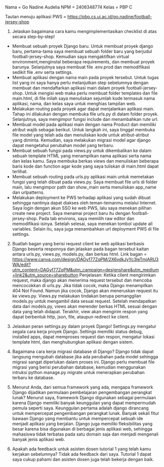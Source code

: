 Nama = Go Nadine Audelia
NPM = 2406348774
Kelas = PBP C

Tautan menuju aplikasi PWS = https://pbp.cs.ui.ac.id/go.nadine/football-jersey-shop

1. Jelaskan bagaimana cara kamu mengimplementasikan checklist di atas secara step-by-step!
- Membuat sebuah proyek Django baru.
Untuk membuat proyek django baru, pertama-tama saya membuat sebuah folder baru yang berjudul football-jersey-shop. Kemudian saya mengaktifkan virtual environment,menginstal beberapa requirements, dan membuat proyek barunya. Selanjutnya saya membuat file .env.prod dan memodifikasi sedikit file .env serta settings.  
- Membuat aplikasi dengan nama main pada proyek tersebut.
Untuk tugas list yang ini saya hanya perlu melanjutkan step sebelumnya dengan membuat dan mendaftarkan aplikasi main dalam proyek football-jersey-shop. Untuk mengisi web maka perlu membuat folder templates dan file main.html, di file inilah saya menuliskan sejumlah kode termasuk nama aplikasi, nama, dan kelas saya untuk menghias tampilan web.
- Melakukan routing pada proyek agar dapat menjalankan aplikasi main.
Tahap ini dilakukan dengan membuka file urls.py di dalam folder proyek. Selanjutnya, saya mengimpor fungsi include dan menambahkan rute url.
- Membuat model pada aplikasi main dengan nama Product dan memiliki atribut wajib sebagai berikut.
Untuk langkah ini, saya tinggal membuka file model yang telah ada dan menuliskan kode untuk atribut-atribut yang diminta. Kemudian, saya melakukan migrasi model agar django dapat mengetahui perubahan model yang terbaru.
- Membuat sebuah fungsi pada views.py untuk dikembalikan ke dalam sebuah template HTML yang menampilkan nama aplikasi serta nama dan kelas kamu.
Saya membuka berkas views dan menuliskan beberapa baris kode dan function agar kode yang saya tuliskan di main.html dapat terlihat.
- Membuat sebuah routing pada urls.py aplikasi main untuk memetakan fungsi yang telah dibuat pada views.py.
Saya membuat file urls di folder main, lalu mengimpor path dan show_main serta menuliskan app_name dan urlpatterns.
- Melakukan deployment ke PWS terhadap aplikasi yang sudah dibuat sehingga nantinya dapat diakses oleh teman-temanmu melalui Internet.
Saya login dengan akun SSO ke web PWS, lalu saya menekan pilihan create new project. Saya menamai project baru itu dengan football-jersey-shop. Pada tab environs, saya memilih raw editor dan memodifikasi isinya. Setelah selesai, saya menekan tombol update all variables. Selain itu, saya juga menambahkan url deployment PWS di file settings.

2. Buatlah bagan yang berisi request client ke web aplikasi berbasis Django beserta responnya dan jelaskan pada bagan tersebut kaitan antara urls.py, views.py, models.py, dan berkas html.
Link bagan = https://www.canva.com/design/DAGyf77ZqPM/2X6vdkJyYc3IeTmjARU3WA/edit?utm_content=DAGyf77ZqPM&utm_campaign=designshare&utm_medium=link2&utm_source=sharebutton
Penjelasan: Ketika client mengirimkan request, maka django akan menerima request tersebut dan mencoba mencocokkan di urls.py. Jika tidak cocok, maka Django menampilkan 404 Not Found. Namun jika cocok, Django akan meneruskan request itu ke views.py. Views.py melakukan tindakan berupa pemanggilan models.py untuk mengambil data sesuai request. Setelah mendapatkan data dari models.py, views akan merender berkas HTML sesuai dengan data yang telah didapat. Terakhir, view akan mengirim respon yang dapat berbentuk http, json, file, ataupun redirect ke client.    

3. Jelaskan peran settings.py dalam proyek Django!
Settings.py mengatur segala cara kerja proyek Django. Settings memiliki status debug, installed apps, dapat memproses request dan respon, mengatur lokasi template html, dan menghubungkan aplikasi dengan sistem.  

4. Bagaimana cara kerja migrasi database di Django?
Django tidak dapat langsung mengubah database jika ada perubahan pada model sehingga migrasi sangat diperlukan dalam proses ini. Django perlu membuat file migrasi yang berisi perubahan database, kemudian menggunakan intruksi python manage.py migrate untuk menerapkan perubahan terbaru ke database.

5. Menurut Anda, dari semua framework yang ada, mengapa framework Django dijadikan permulaan pembelajaran pengembangan perangkat lunak?
Menurut saya, framework Django digunakan sebagai permulaan karena Django memiliki banyak keunggulan yang dapat mempermudah pemula seperti saya. Keunggulan pertama adalah django dirancang untuk mempercepat pengembangan perangkat lunak. Banyak sekali fitur bawaan Django yang membantu untuk mempercepat sebuah ide menjadi aplikasi yang berjalan. Django juga memiliki fleksibilitas yang besar karena bisa digunakan di berbagai jenis aplikasi web, sehingga mahasiswa tidak terbatas pada satu domain saja dan menjadi mengenali banyak jenis aplikasi web.

6. Apakah ada feedback untuk asisten dosen tutorial 1 yang telah kamu kerjakan sebelumnya?
Tidak ada feedback dari saya. Tutorial 1 dapat saya cukup pahami dan asisten dosen juga telah bekerja dengan baik.